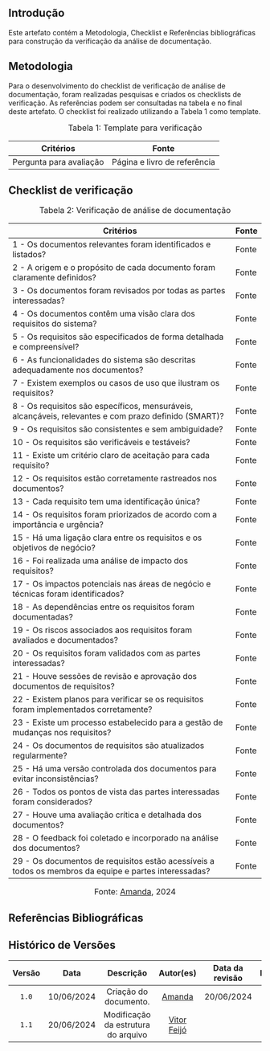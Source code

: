 ## Introdução

Este artefato contém a Metodologia, Checklist e Referências bibliográficas para construção da verificação da análise de documentação. 

## Metodologia

Para o desenvolvimento do checklist de verificação de análise de documentação, foram realizadas pesquisas e criados os checklists de verificação. As referências podem ser consultadas na tabela e no final deste artefato. O checklist foi realizado utilizando a Tabela 1 como template.

<font size="3"><p style="text-align: center">Tabela 1: Template para verificação</p></font>

<center>

Critérios | Fonte
--|--
Pergunta para avaliação| Página e livro de referência

</center>

## Checklist de verificação

<font size="3"><p style="text-align: center">Tabela 2: Verificação de análise de documentação</p></font>

Critérios | Fonte
--------- | ------ 
1 - Os documentos relevantes foram identificados e listados? | Fonte
2 - A origem e o propósito de cada documento foram claramente definidos? | Fonte
3 - Os documentos foram revisados por todas as partes interessadas? | Fonte
4 - Os documentos contêm uma visão clara dos requisitos do sistema? | Fonte
5 - Os requisitos são especificados de forma detalhada e compreensível? | Fonte
6 - As funcionalidades do sistema são descritas adequadamente nos documentos? | Fonte
7 - Existem exemplos ou casos de uso que ilustram os requisitos? | Fonte
8 - Os requisitos são específicos, mensuráveis, alcançáveis, relevantes e com prazo definido (SMART)? | Fonte
9 - Os requisitos são consistentes e sem ambiguidade? | Fonte
10 - Os requisitos são verificáveis e testáveis? | Fonte
11 - Existe um critério claro de aceitação para cada requisito? | Fonte
12 - Os requisitos estão corretamente rastreados nos documentos? | Fonte
13 - Cada requisito tem uma identificação única? | Fonte
14 - Os requisitos foram priorizados de acordo com a importância e urgência? | Fonte
15 - Há uma ligação clara entre os requisitos e os objetivos de negócio? | Fonte
16 - Foi realizada uma análise de impacto dos requisitos? | Fonte
17 - Os impactos potenciais nas áreas de negócio e técnicas foram identificados? | Fonte
18 - As dependências entre os requisitos foram documentadas? | Fonte
19 - Os riscos associados aos requisitos foram avaliados e documentados? | Fonte
20 - Os requisitos foram validados com as partes interessadas? | Fonte
21 - Houve sessões de revisão e aprovação dos documentos de requisitos? | Fonte
22 - Existem planos para verificar se os requisitos foram implementados corretamente? | Fonte
23 - Existe um processo estabelecido para a gestão de mudanças nos requisitos? | Fonte
24 - Os documentos de requisitos são atualizados regularmente? | Fonte
25 - Há uma versão controlada dos documentos para evitar inconsistências? | Fonte
26 - Todos os pontos de vista das partes interessadas foram considerados? | Fonte
27 - Houve uma avaliação crítica e detalhada dos documentos? | Fonte
28 - O feedback foi coletado e incorporado na análise dos documentos? | Fonte
29 - Os documentos de requisitos estão acessíveis a todos os membros da equipe e partes interessadas? | Fonte

<font size="3"><p style="text-align: center">Fonte: [Amanda](https://github.com/acamposs), 2024</p></font>


## Referências Bibliográficas




## Histórico de Versões

| Versão | Data | Descrição | Autor(es) | Data da revisão | Revisor(es) |
| :--: | :--: | :--: | :--: | :--: | :--: |
|`1.0` | 10/06/2024 | Criação do documento. |[Amanda](https://github.com/acamposs) |20/06/2024 |[Vitor Feijó](https://github.com/vitorfleonardo) |    
|`1.1` | 20/06/2024 | Modificação da estrutura do arquivo |[Vitor Feijó](https://github.com/vitorfleonardo) | |